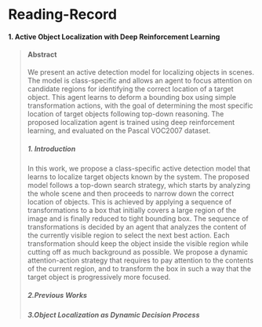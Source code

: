 # Reading-Record
#### 1. Active Object Localization with Deep Reinforcement Learning
>#### Abstract
>We present an active detection model for localizing objects in scenes. The model is class-specific and allows an agent to focus attention on candidate regions for identifying the correct location of a target object. This agent learns to deform a bounding box using simple transformation actions, with the goal of determining the most specific location of target objects following top-down reasoning. The proposed localization agent is trained using deep reinforcement learning, and evaluated on the Pascal VOC2007 dataset.
> ##### 1. Introduction
>In this work, we propose a class-specific active detection model that learns to localize target objects known by the system. The proposed model follows a top-down search strategy, which starts by analyzing the whole scene and then proceeds to narrow down the correct location of objects. This is achieved by applying a sequence of transformations to a box that initially covers a large region of the image and is finally reduced to tight bounding box. The sequence of transformations is decided by an agent that analyzes the content of the currently visible region to select the next best action. Each transformation should keep the object inside the visible region while cutting off as much background as possible.
>We propose a dynamic attention-action strategy that requires to pay attention to the contents of the current region, and to transform the box in such a way that the target object is progressively more focused.
> ##### 2.Previous Works
> ##### 3.Object Localization as Dynamic Decision Process
